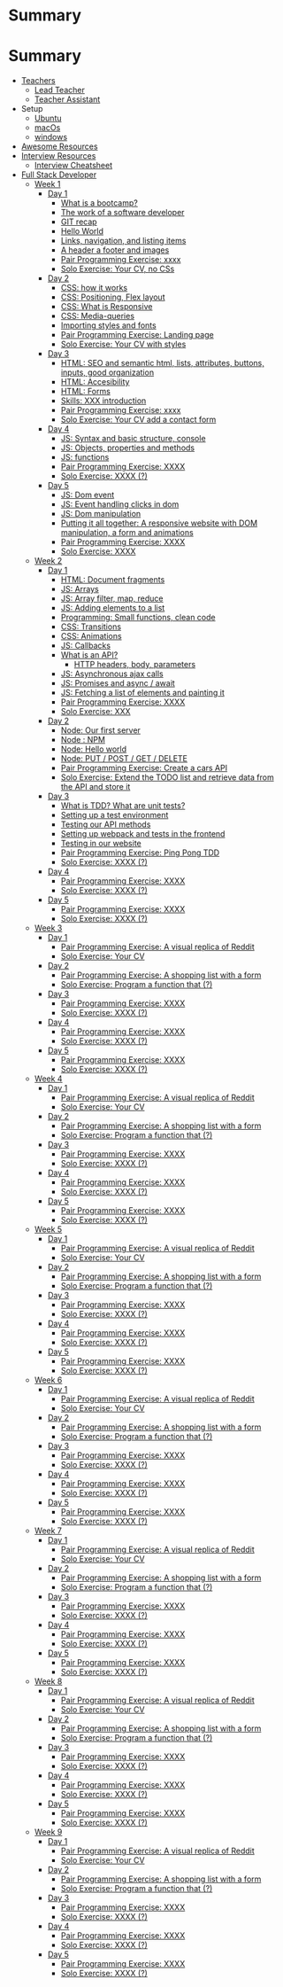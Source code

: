 # Summary

# Summary
* [Teachers](teachers/README.md)
    * [Lead Teacher](teachers/lead_teacher.md)
    * [Teacher Assistant](teachers/teacher_assistant.md)
* Setup
    * [Ubuntu](setup/ubuntu.md)
    * [macOs](setup/macOs.md)
    * [windows](setup/windows.md)
* [Awesome Resources](awesome_resources/README.md)
* [Interview Resources](interviews/README.md)
    * [Interview Cheatsheet](interviews/cheatsheet.md)
* [Full Stack Developer](program/README.md)
    * [Week 1](program/week_1/README.md)
        * [Day 1](program/week_1/day_1/README.md)
            * [What is a bootcamp?](program/week_1/day_1/bootcamp.md)
            * [The work of a software developer](program/week_1/day_1/hello_world.md)
            * [GIT recap](program/week_1/day_1/what_is_agile.md)
            * [Hello World](program/week_1/day_1/hello_world.md)
            * [Links, navigation, and listing items](program/week_1/day_1/hello_world.md)
            * [A header a footer and images](program/week_1/day_1/header_footer_images.md)
            * [Pair Programming Exercise: xxxx](program/week_1/day_1/exercises/replica_reddit.md)
            * [Solo Exercise: Your CV, no CSs](program/week_1/day_1/exercises/replica_reddit.md)
        * [Day 2](program/week_1/day_2/README.md)
            * [CSS: how it works]()
            * [CSS: Positioning, Flex layout](program/week_1/day_2/bootcamp.md)
            * [CSS: What is Responsive]()
            * [CSS: Media-queries]()
            * [Importing styles and fonts]()
            * [Pair Programming Exercise: Landing page](program/week_1/day_2/exercises/XXX.md)
            * [Solo Exercise: Your CV with styles](program/week_1/day_2/exercises/replica_reddit.md)
        * [Day 3](program/week_1/day_3/README.md)
            * [HTML: SEO and semantic html, lists, attributes, buttons, inputs, good organization ](program/week_1/day_2/hello_world.md)
            * [HTML: Accesibility]()
            * [HTML: Forms]()
            * [Skills: XXX introduction]()
            * [Pair Programming Exercise: xxxx](program/week_1/day_3/exercises/replica_reddit.md)
            * [Solo Exercise: Your CV add a contact form](program/week_1/day_3/exercises/replica_reddit.md)
        * [Day 4](program/week_1/day_4/README.md)
            * [JS: Syntax and basic structure, console]()
            * [JS: Objects, properties and methods]()
            * [JS: functions]()
            * [Pair Programming Exercise: XXXX](program/week_1/day_4/exercises/replica_reddit.md)
            * [Solo Exercise: XXXX (?)](program/week_1/day_4/exercises/replica_reddit.md)
        * [Day 5](program/week_1/day_5/README.md)
            * [JS: Dom event]()
            * [JS: Event handling clicks in dom]()
            * [JS: Dom manipulation]()
            * [Putting it all together: A responsive website with DOM manipulation, a form and animations]()
            * [Pair Programming Exercise: XXXX](program/week_1/day_5/exercises/replica_reddit.md)
            * [Solo Exercise: XXXX](program/week_1/day_5/exercises/replica_reddit.md)
    * [Week 2](program/week_2/README.md)
        * [Day 1](program/week_2/day_1/README.md)
            * [HTML: Document fragments]()
            * [JS: Arrays]()
            * [JS: Array filter, map, reduce]()
            * [JS: Adding elements to a list](program/week_1/day_2/hello_world.md)
            * [Programming: Small functions, clean code]()
            * [CSS: Transitions]()
            * [CSS: Animations]()
            * [JS: Callbacks]()
            * [What is an API?]()
                * [HTTP headers, body, parameters]()
            * [JS: Asynchronous ajax calls]()
            * [JS: Promises and async / await]()
            * [JS: Fetching a list of elements and painting it]()
            * [Pair Programming Exercise: XXXX](program/week_2/day_1/exercises/replica_reddit.md)
            * [Solo Exercise: XXX](program/week_2/day_1/exercises/replica_reddit.md)
        * [Day 2](program/week_2/day_2/README.md)
            * [Node: Our first server]()
            * [Node : NPM ]()
            * [Node: Hello world]()
            * [Node: PUT / POST / GET / DELETE]()
            * [Pair Programming Exercise: Create a cars API](program/week_2/day_2/exercises/replica_reddit.md)
            * [Solo Exercise: Extend the TODO list and retrieve data from the API and store it](program/week_2/day_2/exercises/replica_reddit.md)
        * [Day 3](program/week_2/day_3/README.md)
            * [What is TDD?  What are unit tests?]()
            * [Setting up a test environment]()
            * [Testing our API methods]()
            * [Setting up webpack and tests in the frontend]()
            * [Testing in our website]()
            * [Pair Programming Exercise: Ping Pong TDD](program/week_2/day_3/exercises/replica_reddit.md)
            * [Solo Exercise: XXXX (?)](program/week_2/day_3/exercises/replica_reddit.md)
        * [Day 4](program/week_2/day_4/README.md)
            * [Pair Programming Exercise: XXXX](program/week_2/day_4/exercises/replica_reddit.md)
            * [Solo Exercise: XXXX (?)](program/week_2/day_4/exercises/replica_reddit.md)
        * [Day 5](program/week_2/day_5/README.md)
            * [Pair Programming Exercise: XXXX](program/week_2/day_5/exercises/replica_reddit.md)
            * [Solo Exercise: XXXX (?)](program/week_2/day_5/exercises/replica_reddit.md)
    * [Week 3](program/week_3/README.md)
        * [Day 1](program/week_3/day_1/README.md)
            * [Pair Programming Exercise: A visual replica of Reddit](program/week_3/day_1/exercises/replica_reddit.md)
            * [Solo Exercise: Your CV](program/week_3/day_1/exercises/replica_reddit.md)
        * [Day 2](program/week_3/day_2/README.md)
            * [Pair Programming Exercise: A shopping list with a form](program/week_3/day_2/exercises/replica_reddit.md)
            * [Solo Exercise: Program a function that (?)](program/week_3/day_2/exercises/replica_reddit.md)
        * [Day 3](program/week_3/day_3/README.md)
            * [Pair Programming Exercise: XXXX](program/week_3/day_3/exercises/replica_reddit.md)
            * [Solo Exercise: XXXX (?)](program/week_3/day_3/exercises/replica_reddit.md)
        * [Day 4](program/week_3/day_4/README.md)
            * [Pair Programming Exercise: XXXX](program/week_3/day_4/exercises/replica_reddit.md)
            * [Solo Exercise: XXXX (?)](program/week_3/day_4/exercises/replica_reddit.md)
        * [Day 5](program/week_3/day_5/README.md)
            * [Pair Programming Exercise: XXXX](program/week_3/day_5/exercises/replica_reddit.md)
            * [Solo Exercise: XXXX (?)](program/week_3/day_5/exercises/replica_reddit.md)
    * [Week 4](program/week_4/README.md)
        * [Day 1](program/week_4/day_1/README.md)
            * [Pair Programming Exercise: A visual replica of Reddit](program/week_4/day_1/exercises/replica_reddit.md)
            * [Solo Exercise: Your CV](program/week_4/day_1/exercises/replica_reddit.md)
        * [Day 2](program/week_4/day_2/README.md)
            * [Pair Programming Exercise: A shopping list with a form](program/week_4/day_2/exercises/replica_reddit.md)
            * [Solo Exercise: Program a function that (?)](program/week_4/day_2/exercises/replica_reddit.md)
        * [Day 3](program/week_4/day_3/README.md)
            * [Pair Programming Exercise: XXXX](program/week_4/day_3/exercises/replica_reddit.md)
            * [Solo Exercise: XXXX (?)](program/week_4/day_3/exercises/replica_reddit.md)
        * [Day 4](program/week_4/day_4/README.md)
            * [Pair Programming Exercise: XXXX](program/week_4/day_4/exercises/replica_reddit.md)
            * [Solo Exercise: XXXX (?)](program/week_4/day_4/exercises/replica_reddit.md)
        * [Day 5](program/week_4/day_5/README.md)
            * [Pair Programming Exercise: XXXX](program/week_4/day_5/exercises/replica_reddit.md)
            * [Solo Exercise: XXXX (?)](program/week_4/day_5/exercises/replica_reddit.md)
    * [Week 5](program/week_5/README.md)
        * [Day 1](program/week_5/day_1/README.md)
            * [Pair Programming Exercise: A visual replica of Reddit](program/week_5/day_1/exercises/replica_reddit.md)
            * [Solo Exercise: Your CV](program/week_5/day_1/exercises/replica_reddit.md)
        * [Day 2](program/week_5/day_2/README.md)
            * [Pair Programming Exercise: A shopping list with a form](program/week_5/day_2/exercises/replica_reddit.md)
            * [Solo Exercise: Program a function that (?)](program/week_5/day_2/exercises/replica_reddit.md)
        * [Day 3](program/week_5/day_3/README.md)
            * [Pair Programming Exercise: XXXX](program/week_5/day_3/exercises/replica_reddit.md)
            * [Solo Exercise: XXXX (?)](program/week_5/day_3/exercises/replica_reddit.md)
        * [Day 4](program/week_5/day_4/README.md)
            * [Pair Programming Exercise: XXXX](program/week_5/day_4/exercises/replica_reddit.md)
            * [Solo Exercise: XXXX (?)](program/week_5/day_4/exercises/replica_reddit.md)
        * [Day 5](program/week_5/day_5/README.md)
            * [Pair Programming Exercise: XXXX](program/week_5/day_5/exercises/replica_reddit.md)
            * [Solo Exercise: XXXX (?)](program/week_5/day_5/exercises/replica_reddit.md)
    * [Week 6](program/week_6/README.md)
        * [Day 1](program/week_6/day_1/README.md)
            * [Pair Programming Exercise: A visual replica of Reddit](program/week_6/day_1/exercises/replica_reddit.md)
            * [Solo Exercise: Your CV](program/week_6/day_1/exercises/replica_reddit.md)
        * [Day 2](program/week_6/day_2/README.md)
            * [Pair Programming Exercise: A shopping list with a form](program/week_6/day_2/exercises/replica_reddit.md)
            * [Solo Exercise: Program a function that (?)](program/week_6/day_2/exercises/replica_reddit.md)
        * [Day 3](program/week_6/day_3/README.md)
            * [Pair Programming Exercise: XXXX](program/week_6/day_3/exercises/replica_reddit.md)
            * [Solo Exercise: XXXX (?)](program/week_6/day_3/exercises/replica_reddit.md)
        * [Day 4](program/week_6/day_4/README.md)
            * [Pair Programming Exercise: XXXX](program/week_6/day_4/exercises/replica_reddit.md)
            * [Solo Exercise: XXXX (?)](program/week_6/day_4/exercises/replica_reddit.md)
        * [Day 5](program/week_6/day_5/README.md)
            * [Pair Programming Exercise: XXXX](program/week_6/day_5/exercises/replica_reddit.md)
            * [Solo Exercise: XXXX (?)](program/week_6/day_5/exercises/replica_reddit.md)
    * [Week 7](program/week_7/README.md)
        * [Day 1](program/week_7/day_1/README.md)
            * [Pair Programming Exercise: A visual replica of Reddit](program/week_7/day_1/exercises/replica_reddit.md)
            * [Solo Exercise: Your CV](program/week_7/day_1/exercises/replica_reddit.md)
        * [Day 2](program/week_7/day_2/README.md)
            * [Pair Programming Exercise: A shopping list with a form](program/week_7/day_2/exercises/replica_reddit.md)
            * [Solo Exercise: Program a function that (?)](program/week_7/day_2/exercises/replica_reddit.md)
        * [Day 3](program/week_7/day_3/README.md)
            * [Pair Programming Exercise: XXXX](program/week_7/day_3/exercises/replica_reddit.md)
            * [Solo Exercise: XXXX (?)](program/week_7/day_3/exercises/replica_reddit.md)
        * [Day 4](program/week_7/day_4/README.md)
            * [Pair Programming Exercise: XXXX](program/week_7/day_4/exercises/replica_reddit.md)
            * [Solo Exercise: XXXX (?)](program/week_7/day_4/exercises/replica_reddit.md)
        * [Day 5](program/week_7/day_5/README.md)
            * [Pair Programming Exercise: XXXX](program/week_7/day_5/exercises/replica_reddit.md)
            * [Solo Exercise: XXXX (?)](program/week_7/day_5/exercises/replica_reddit.md)
    * [Week 8](program/week_8/README.md)
        * [Day 1](program/week_8/day_1/README.md)
            * [Pair Programming Exercise: A visual replica of Reddit](program/week_8/day_1/exercises/replica_reddit.md)
            * [Solo Exercise: Your CV](program/week_8/day_1/exercises/replica_reddit.md)
        * [Day 2](program/week_8/day_2/README.md)
            * [Pair Programming Exercise: A shopping list with a form](program/week_8/day_2/exercises/replica_reddit.md)
            * [Solo Exercise: Program a function that (?)](program/week_8/day_2/exercises/replica_reddit.md)
        * [Day 3](program/week_8/day_3/README.md)
            * [Pair Programming Exercise: XXXX](program/week_8/day_3/exercises/replica_reddit.md)
            * [Solo Exercise: XXXX (?)](program/week_8/day_3/exercises/replica_reddit.md)
        * [Day 4](program/week_8/day_4/README.md)
            * [Pair Programming Exercise: XXXX](program/week_8/day_4/exercises/replica_reddit.md)
            * [Solo Exercise: XXXX (?)](program/week_8/day_4/exercises/replica_reddit.md)
        * [Day 5](program/week_8/day_5/README.md)
            * [Pair Programming Exercise: XXXX](program/week_8/day_5/exercises/replica_reddit.md)
            * [Solo Exercise: XXXX (?)](program/week_8/day_5/exercises/replica_reddit.md)
    * [Week 9](program/week_9/README.md)
        * [Day 1](program/week_9/day_1/README.md)
            * [Pair Programming Exercise: A visual replica of Reddit](program/week_9/day_1/exercises/replica_reddit.md)
            * [Solo Exercise: Your CV](program/week_9/day_1/exercises/replica_reddit.md)
        * [Day 2](program/week_9/day_2/README.md)
            * [Pair Programming Exercise: A shopping list with a form](program/week_9/day_2/exercises/replica_reddit.md)
            * [Solo Exercise: Program a function that (?)](program/week_9/day_2/exercises/replica_reddit.md)
        * [Day 3](program/week_9/day_3/README.md)
            * [Pair Programming Exercise: XXXX](program/week_9/day_3/exercises/replica_reddit.md)
            * [Solo Exercise: XXXX (?)](program/week_9/day_3/exercises/replica_reddit.md)
        * [Day 4](program/week_9/day_4/README.md)
            * [Pair Programming Exercise: XXXX](program/week_9/day_4/exercises/replica_reddit.md)
            * [Solo Exercise: XXXX (?)](program/week_9/day_4/exercises/replica_reddit.md)
        * [Day 5](program/week_9/day_5/README.md)
            * [Pair Programming Exercise: XXXX](program/week_9/day_5/exercises/replica_reddit.md)
            * [Solo Exercise: XXXX (?)](program/week_9/day_5/exercises/replica_reddit.md)
